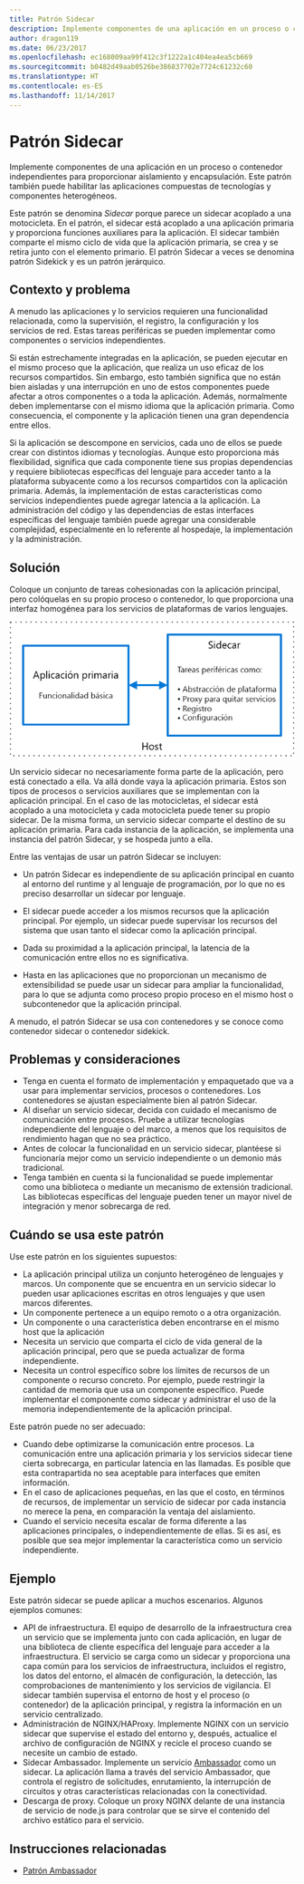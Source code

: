```yaml
---
title: Patrón Sidecar
description: Implemente componentes de una aplicación en un proceso o contenedor independientes para proporcionar aislamiento y encapsulación.
author: dragon119
ms.date: 06/23/2017
ms.openlocfilehash: ec168009aa99f412c3f1222a1c404ea4ea5cb669
ms.sourcegitcommit: b0482d49aab0526be386837702e7724c61232c60
ms.translationtype: HT
ms.contentlocale: es-ES
ms.lasthandoff: 11/14/2017
---
```

# <a name="sidecar-pattern"></a>Patrón Sidecar

Implemente componentes de una aplicación en un proceso o contenedor independientes para proporcionar aislamiento y encapsulación. Este patrón también puede habilitar las aplicaciones compuestas de tecnologías y componentes heterogéneos.

Este patrón se denomina *Sidecar* porque parece un sidecar acoplado a una motocicleta. En el patrón, el sidecar está acoplado a una aplicación primaria y proporciona funciones auxiliares para la aplicación. El sidecar también comparte el mismo ciclo de vida que la aplicación primaria, se crea y se retira junto con el elemento primario. El patrón Sidecar a veces se denomina patrón Sidekick y es un patrón jerárquico.

## <a name="context-and-problem"></a>Contexto y problema

A menudo las aplicaciones y lo servicios requieren una funcionalidad relacionada, como la supervisión, el registro, la configuración y los servicios de red. Estas tareas periféricas se pueden implementar como componentes o servicios independientes. 

Si están estrechamente integradas en la aplicación, se pueden ejecutar en el mismo proceso que la aplicación, que realiza un uso eficaz de los recursos compartidos. Sin embargo, esto también significa que no están bien aisladas y una interrupción en uno de estos componentes puede afectar a otros componentes o a toda la aplicación. Además, normalmente deben implementarse con el mismo idioma que la aplicación primaria. Como consecuencia, el componente y la aplicación tienen una gran dependencia entre ellos.

Si la aplicación se descompone en servicios, cada uno de ellos se puede crear con distintos idiomas y tecnologías. Aunque esto proporciona más flexibilidad, significa que cada componente tiene sus propias dependencias y requiere bibliotecas específicas del lenguaje para acceder tanto a la plataforma subyacente como a los recursos compartidos con la aplicación primaria. Además, la implementación de estas características como servicios independientes puede agregar latencia a la aplicación. La administración del código y las dependencias de estas interfaces específicas del lenguaje también puede agregar una considerable complejidad, especialmente en lo referente al hospedaje, la implementación y la administración.

## <a name="solution"></a>Solución

Coloque un conjunto de tareas cohesionadas con la aplicación principal, pero colóquelas en su propio proceso o contenedor, lo que proporciona una interfaz homogénea para los servicios de plataformas de varios lenguajes. 

![](./_images/sidecar.png)

Un servicio sidecar no necesariamente forma parte de la aplicación, pero está conectado a ella. Va allá donde vaya la aplicación primaria. Estos son tipos de procesos o servicios auxiliares que se implementan con la aplicación principal. En el caso de las motocicletas, el sidecar está acoplado a una motocicleta y cada motocicleta puede tener su propio sidecar. De la misma forma, un servicio sidecar comparte el destino de su aplicación primaria. Para cada instancia de la aplicación, se implementa una instancia del patrón Sidecar, y se hospeda junto a ella. 

Entre las ventajas de usar un patrón Sidecar se incluyen:

- Un patrón Sidecar es independiente de su aplicación principal en cuanto al entorno del runtime y al lenguaje de programación, por lo que no es preciso desarrollar un sidecar por lenguaje. 

- El sidecar puede acceder a los mismos recursos que la aplicación principal. Por ejemplo, un sidecar puede supervisar los recursos del sistema que usan tanto el sidecar como la aplicación principal. 

- Dada su proximidad a la aplicación principal, la latencia de la comunicación entre ellos no es significativa.

- Hasta en las aplicaciones que no proporcionan un mecanismo de extensibilidad se puede usar un sidecar para ampliar la funcionalidad, para lo que se adjunta como proceso propio proceso en el mismo host o subcontenedor que la aplicación principal.

A menudo, el patrón Sidecar se usa con contenedores y se conoce como contenedor sidecar o contenedor sidekick. 

## <a name="issues-and-considerations"></a>Problemas y consideraciones

- Tenga en cuenta el formato de implementación y empaquetado que va a usar para implementar servicios, procesos o contenedores. Los contenedores se ajustan especialmente bien al patrón Sidecar.
- Al diseñar un servicio sidecar, decida con cuidado el mecanismo de comunicación entre procesos. Pruebe a utilizar tecnologías independiente del lenguaje o del marco, a menos que los requisitos de rendimiento hagan que no sea práctico.
- Antes de colocar la funcionalidad en un servicio sidecar, plantéese si funcionaría mejor como un servicio independiente o un demonio más tradicional.
- Tenga también en cuenta si la funcionalidad se puede implementar como una biblioteca o mediante un mecanismo de extensión tradicional. Las bibliotecas específicas del lenguaje pueden tener un mayor nivel de integración y menor sobrecarga de red.

## <a name="when-to-use-this-pattern"></a>Cuándo se usa este patrón

Use este patrón en los siguientes supuestos:

- La aplicación principal utiliza un conjunto heterogéneo de lenguajes y marcos. Un componente que se encuentra en un servicio sidecar lo pueden usar aplicaciones escritas en otros lenguajes y que usen marcos diferentes.
- Un componente pertenece a un equipo remoto o a otra organización.
- Un componente o una característica deben encontrarse en el mismo host que la aplicación
- Necesita un servicio que comparta el ciclo de vida general de la aplicación principal, pero que se pueda actualizar de forma independiente.
- Necesita un control específico sobre los límites de recursos de un componente o recurso concreto. Por ejemplo, puede restringir la cantidad de memoria que usa un componente específico. Puede implementar el componente como sidecar y administrar el uso de la memoria independientemente de la aplicación principal.

Este patrón puede no ser adecuado:

- Cuando debe optimizarse la comunicación entre procesos. La comunicación entre una aplicación primaria y los servicios sidecar tiene cierta sobrecarga, en particular latencia en las llamadas. Es posible que esta contrapartida no sea aceptable para interfaces que emiten información.
- En el caso de aplicaciones pequeñas, en las que el costo, en términos de recursos, de implementar un servicio de sidecar por cada instancia no merece la pena, en comparación la ventaja del aislamiento.
- Cuando el servicio necesita escalar de forma diferente a las aplicaciones principales, o independientemente de ellas. Si es así, es posible que sea mejor implementar la característica como un servicio independiente.

## <a name="example"></a>Ejemplo

Este patrón sidecar se puede aplicar a muchos escenarios. Algunos ejemplos comunes:

- API de infraestructura. El equipo de desarrollo de la infraestructura crea un servicio que se implementa junto con cada aplicación, en lugar de una biblioteca de cliente específica del lenguaje para acceder a la infraestructura. El servicio se carga como un sidecar y proporciona una capa común para los servicios de infraestructura, incluidos el registro, los datos del entorno, el almacén de configuración, la detección, las comprobaciones de mantenimiento y los servicios de vigilancia. El sidecar también supervisa el entorno de host y el proceso (o contenedor) de la aplicación principal, y registra la información en un servicio centralizado.
- Administración de NGINX/HAProxy. Implemente NGINX con un servicio sidecar que supervise el estado del entorno y, después, actualice el archivo de configuración de NGINX y recicle el proceso cuando se necesite un cambio de estado.
- Sidecar Ambassador. Implemente un servicio [Ambassador][ambassador] como un sidecar. La aplicación llama a través del servicio Ambassador, que controla el registro de solicitudes, enrutamiento, la interrupción de circuitos y otras características relacionadas con la conectividad.
- Descarga de proxy. Coloque un proxy NGINX delante de una instancia de servicio de node.js para controlar que se sirve el contenido del archivo estático para el servicio.


## <a name="related-guidance"></a>Instrucciones relacionadas

- [Patrón Ambassador][ambassador]


[ambassador]: ./ambassador.md

